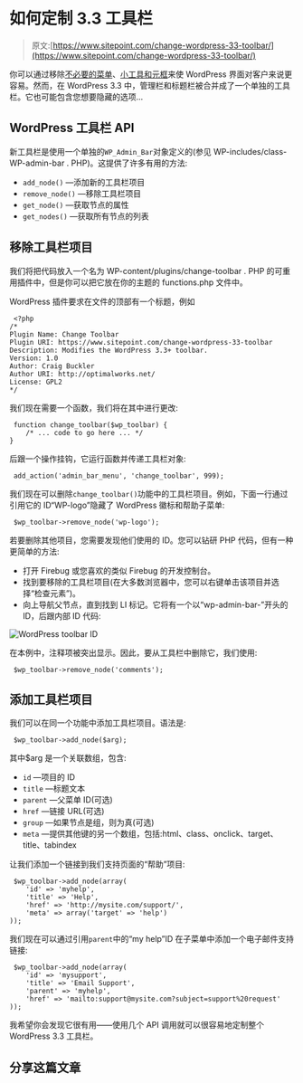 # 如何定制 3.3 工具栏

> 原文:[https://www.sitepoint.com/change-wordpress-33-toolbar/](https://www.sitepoint.com/change-wordpress-33-toolbar/)

你可以通过移除[不必要的菜单](https://www.sitepoint.com/how-to-hide-menus-in-wordpress/)、[小工具和元框](https://www.sitepoint.com/wordpress-easy-administration-plugin-2/)来使 WordPress 界面对客户来说更容易。然而，在 WordPress 3.3 中，管理栏和标题栏被合并成了一个单独的工具栏。它也可能包含您想要隐藏的选项…

## WordPress 工具栏 API

新工具栏是使用一个单独的`WP_Admin_Bar`对象定义的(参见 WP-includes/class-WP-admin-bar . PHP)。这提供了许多有用的方法:

*   `add_node()` —添加新的工具栏项目
*   `remove_node()` —移除工具栏项目
*   `get_node()` —获取节点的属性
*   `get_nodes()` —获取所有节点的列表

## 移除工具栏项目

我们将把代码放入一个名为 WP-content/plugins/change-toolbar . PHP 的可重用插件中，但是你可以把它放在你的主题的 functions.php 文件中。

WordPress 插件要求在文件的顶部有一个标题，例如

```
 <?php
/*
Plugin Name: Change Toolbar
Plugin URI: https://www.sitepoint.com/change-wordpress-33-toolbar
Description: Modifies the WordPress 3.3+ toolbar.
Version: 1.0
Author: Craig Buckler
Author URI: http://optimalworks.net/
License: GPL2
*/ 
```

我们现在需要一个函数，我们将在其中进行更改:

```
 function change_toolbar($wp_toolbar) {
	/* ... code to go here ... */
} 
```

后跟一个操作挂钩，它运行函数并传递工具栏对象:

```
 add_action('admin_bar_menu', 'change_toolbar', 999); 
```

我们现在可以删除`change_toolbar()`功能中的工具栏项目。例如，下面一行通过引用它的 ID“WP-logo”隐藏了 WordPress 徽标和帮助子菜单:

```
 $wp_toolbar->remove_node('wp-logo'); 
```

若要删除其他项目，您需要发现他们使用的 ID。您可以钻研 PHP 代码，但有一种更简单的方法:

*   打开 Firebug 或您喜欢的类似 Firebug 的开发控制台。
*   找到要移除的工具栏项目(在大多数浏览器中，您可以右键单击该项目并选择“检查元素”)。
*   向上导航父节点，直到找到 LI 标记。它将有一个以“wp-admin-bar-”开头的 ID，后跟内部 ID 代码:

![WordPress toolbar ID](../Images/683889e1de9dad94cb352b891075a769.png)

在本例中，注释项被突出显示。因此，要从工具栏中删除它，我们使用:

```
 $wp_toolbar->remove_node('comments'); 
```

## 添加工具栏项目

我们可以在同一个功能中添加工具栏项目。语法是:

```
 $wp_toolbar->add_node($arg); 
```

其中$arg 是一个关联数组，包含:

*   `id` —项目的 ID
*   `title` —标题文本
*   `parent` —父菜单 ID(可选)
*   `href` —链接 URL(可选)
*   `group` —如果节点是组，则为真(可选)
*   `meta` —提供其他键的另一个数组，包括:html、class、onclick、target、title、tabindex

让我们添加一个链接到我们支持页面的“帮助”项目:

```
 $wp_toolbar->add_node(array(
	'id' => 'myhelp',
	'title' => 'Help',
	'href' => 'http://mysite.com/support/',
	'meta' => array('target' => 'help')
)); 
```

我们现在可以通过引用`parent`中的“my help”ID 在子菜单中添加一个电子邮件支持链接:

```
 $wp_toolbar->add_node(array(
	'id' => 'mysupport',
	'title' => 'Email Support',
	'parent' => 'myhelp',
	'href' => 'mailto:support@mysite.com?subject=support%20request'
)); 
```

我希望你会发现它很有用——使用几个 API 调用就可以很容易地定制整个 WordPress 3.3 工具栏。

## 分享这篇文章